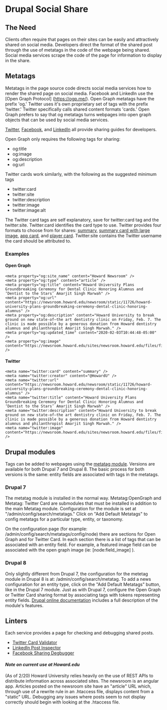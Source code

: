 # Drupal Social Share

## The Need

Clients often require that pages on their sites can be easily and attractively shared on social media. Developers direct the format of the shared post through the use of metatags in the code of the webpage being shared. Social media services scrape the code of the page for information to display in the share.

## Metatags

Metatags in the page source code directs social media services how to render the shared page on social media. Facebook and LinkedIn use the [Open Graph Protocol] (https://ogp.me/). Open Graph metatags have the prefix 'og.' Twitter uses it's own proprietary set of tags with the prefix 'twitter.' Twitter specifically calls shared content formats 'cards.' Open Graph prefers to say that og metatags turns webpages into open graph objects that can be used by social media services.

[Twitter](https://developer.twitter.com/en/docs/tweets/optimize-with-cards/overview/abouts-cards), [Facebook](https://developers.facebook.com/docs/sharing/webmasters/), and [LinkedIn](https://www.linkedin.com/help/linkedin/answer/46687/making-your-website-shareable-on-linkedin?lang=en) all provide sharing guides for developers.

Open Graph only requires the following tags for sharing:
- og:title
- og:image
- og:description
- og:url

Twitter cards work similarly, with the following as the suggested minimum tags
- twitter:card
- twitter:site
- twitter:description
- twitter:image
- twitter:image:alt

The Twitter card tags are self explanatory, save for twitter:card tag and the twitter:site. Twitter:card identifies the card type to use. Twitter provides four formats to choose from for shares: [summary](https://developer.twitter.com/en/docs/tweets/optimize-with-cards/overview/summary), [summary card with large image](https://developer.twitter.com/en/docs/tweets/optimize-with-cards/overview/summary-card-with-large-image), [app card](https://developer.twitter.com/en/docs/tweets/optimize-with-cards/overview/app-card), and [player card](https://developer.twitter.com/en/docs/tweets/optimize-with-cards/overview/player-card). Twitter:site contains the Twitter username the card should be attributed to.

### Examples

#### Open Graph
```
<meta property="og:site_name" content="Howard Newsroom" />
<meta property="og:type" content="article" />
<meta property="og:title" content="Howard University Plans Groundbreaking Ceremony for Dental Clinic Honoring Alumnus and ‘Dentist to the Stars’ Amarjit Singh Marwah" />
<meta property="og:url" content="https://newsroom.howard.edu/newsroom/static/11726/howard-university-plans-groundbreaking-ceremony-dental-clinic-honoring-alumnus" />
<meta property="og:description" content="Howard University to break ground on new state-of–the art dentistry clinic on Friday, Feb. 7. The clinic is made possible by a generous donation from Howard dentistry alumnus and philanthropist Amarjit Singh Marwah." />
<meta property="og:updated_time" content="2020-02-03T10:44:48-05:00" />
<meta property="og:image" content="https://newsroom.howard.edu/sites/newsroom.howard.edu/files/field/image/marwah_0.jpg" />
```

#### Twitter
```
<meta name="twitter:card" content="summary" />
<meta name="twitter:creator" content="@HowardU" />
<meta name="twitter:url" content="https://newsroom.howard.edu/newsroom/static/11726/howard-university-plans-groundbreaking-ceremony-dental-clinic-honoring-alumnus" />
<meta name="twitter:title" content="Howard University Plans Groundbreaking Ceremony for Dental Clinic Honoring Alumnus and ‘Dentist to the Stars’ Amarjit Singh Marwah" />
<meta name="twitter:description" content="Howard University to break ground on new state-of–the art dentistry clinic on Friday, Feb. 7. The clinic is made possible by a generous donation from Howard dentistry alumnus and philanthropist Amarjit Singh Marwah." />
<meta name="twitter:image" content="https://newsroom.howard.edu/sites/newsroom.howard.edu/files/field/image/marwah_0.jpg" />
```


## Drupal modules

Tags can be added to webpages using the [metatag module](https://www.drupal.org/project/metatag). Versions are available for both Drupal 7 and Drupal 8. The basic process for both versions is the same: entity fields are associated with tags in the metatags.

### Drupal 7

The metatag module is installed in the normal way. Metatag:OpenGraph and Metatag: Twitter Card are submodules that must be installed in addition to the main Metatag module. Configuration for the module is set at "/admin/config/search/metatags." Click on "Add Default Metatags" to config metatags for a particular type, entity, or taxonomy.

On the configuration page (for example: /admin/config/search/metatags/config/node) there are sections for Open Graph and for Twitter Card. In each section there is a list of tags that can be associated with an entity field. For example, a featured image field can be associated with the open graph image (ie: [node:field_image] ).

### Drupal 8

Only slightly different from Drupal 7, the configuration for the metetag module in Drupal 8 is at: /admin/config/search/metatag. To add a news configuration for an entity type, click on the "Add Default Metatags" button, like in the Drupal 7 module. Just as with Drupal 7, configure the Open Graph or Twitter Card sharing format by associating tags with tokens representing entity fields. [Drupal online documentation](https://www.drupal.org/docs/8/modules/metatag/features-of-metatag-for-drupal-8) includes a full description of the module's features.

## Linters

Each service provides a page for checking and debugging shared posts.

- [Twitter Card Validator](https://cards-dev.twitter.com/validator)
- [LinkedIn Post Inspector](https://www.linkedin.com/post-inspector/)
- [Facebook Sharing Degbugger](https://developers.facebook.com/tools/debug/)



#### _Note on current use at Howard.edu_

(As of 2/20) Howard University relies heavily on the use of REST APIs to distribute information across associated sites. The newsroom is an angular app. Articles posted on the newsroom site have an "article" URL which, through use of a rewrite rule in an .htaccess file, displays content from a "static" URL. Debugging any issues where posts seem to not display correctly should begin with looking at the .htaccess file.
